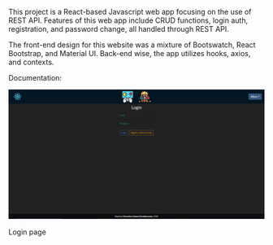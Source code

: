 This project is a React-based Javascript web app focusing on the use of REST API. Features of this web app include CRUD functions, login auth, registration, and password change, all handled through REST API.

The front-end design for this website was a mixture of Bootswatch, React Bootstrap, and Material UI. Back-end wise, the app utilizes hooks, axios, and contexts.

Documentation:

![alt text](https://github.com/f1reboywatergrl/FP-Sanbercode-Reactjs-Batch18/blob/main/final-project/src/documentation/login.png?raw=true)

Login page
